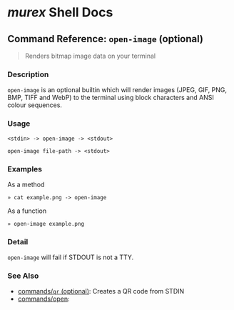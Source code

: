 # _murex_ Shell Docs

## Command Reference: `open-image` (optional)

> Renders bitmap image data on your terminal

### Description

`open-image` is an optional builtin which will render images (JPEG, GIF,
PNG, BMP, TIFF and WebP) to the terminal using block characters and ANSI
colour sequences.

### Usage

    <stdin> -> open-image -> <stdout>
    
    open-image file-path -> <stdout>

### Examples

As a method

    » cat example.png -> open-image
    
As a function

    » open-image example.png

### Detail

`open-image` will fail if STDOUT is not a TTY.

### See Also

* [commands/`qr` (optional)](../commands/qr.md):
  Creates a QR code from STDIN
* [commands/open](../commands/open.md):
  